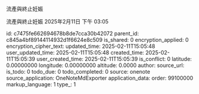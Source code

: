 流產與終止妊娠

流產與終止妊娠
2025年2月11日
下午 03:05


id: c7475fe662694678b8de7cca30b42072
parent_id: c845a4bf89144114932d1f6624e8c509
is_shared: 0
encryption_applied: 0
encryption_cipher_text: 
updated_time: 2025-02-11T15:05:48
user_updated_time: 2025-02-11T15:05:48
created_time: 2025-02-11T15:05:39
user_created_time: 2025-02-11T15:05:39
is_conflict: 0
latitude: 0.00000000
longitude: 0.00000000
altitude: 0.0000
author: 
source_url: 
is_todo: 0
todo_due: 0
todo_completed: 0
source: onenote
source_application: OneNoteMdExporter
application_data: 
order: 99100000
markup_language: 1
type_: 1